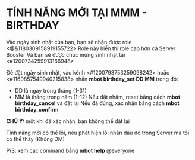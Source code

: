 # TÍNH NĂNG MỚI TẠI MMM - BIRTHDAY

Vào ngày sinh nhật của bạn, bạn sẽ nhận được role <@&1180309158919155722>
Role này hiển thị role cao hơn cả Server Booster
Và bạn sẽ được chúc mừng sinh nhật tại <#1200734259913166948>

Để đặt ngày sinh nhật, vào kênh <#1200793753259098242> hoặc <#1160857549940215838> nhắn
**mbot birthday_set DD MM**
trong đó:
- DD là ngày trong tháng (1-31)
- MM là tháng trong năm (1-12)
Nếu đặt nhầm, reset bằng cách **mbot birthday_cancel** và đặt lại
Nếu đã đúng, xác nhận bằng cách **mbot birthday_confirm**

**CHÚ Ý:** một khi đã xác nhận, bạn không thể đặt lại

Tính năng mới có thể lỗi, nếu phát hiện lỗi nhắn đâu đó trong Server mà tôi có thể thấy (Không DM)

P/S: xem các command bằng **mbot help**
@everyone
